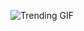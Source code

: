 
<!-- GIF_SECTION -->
![Trending GIF](https://media2.giphy.com/media/v1.Y2lkPThiYjIxNzcydzgyN2FibjFmdDlncXowbDlvN3VuZ3NlMHR6bWhlaXN1eHV3azZkYSZlcD12MV9naWZzX3NlYXJjaCZjdD1n/aHiv481xki1WdhQonS/giphy.gif)
<!-- END_GIF_SECTION -->
